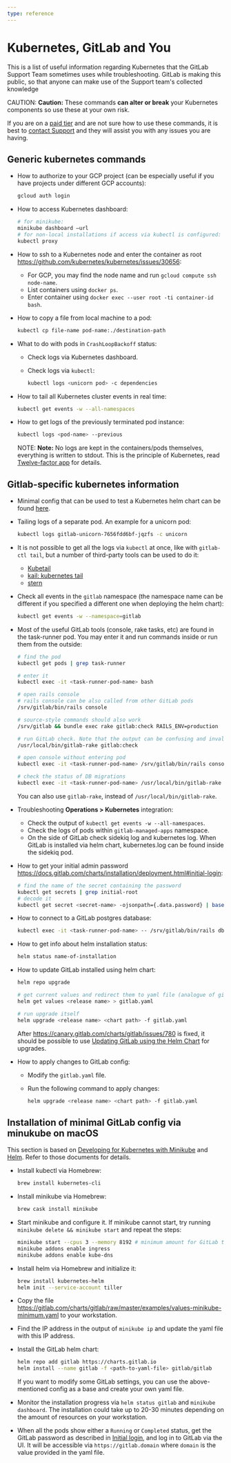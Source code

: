 ```yaml
---
type: reference
---
```


# Kubernetes, GitLab and You

This is a list of useful information regarding Kubernetes that the GitLab Support
Team sometimes uses while troubleshooting. GitLab is making this public, so that anyone
can make use of the Support team's collected knowledge

CAUTION: **Caution:**
These commands **can alter or break** your Kubernetes components so use these at your own risk.

If you are on a [paid tier](https://about.gitlab.com/pricing/) and are not sure how
to use these commands, it is best to [contact Support](https://about.gitlab.com/support/)
and they will assist you with any issues you are having.

## Generic kubernetes commands

- How to authorize to your GCP project (can be especially useful if you have projects
  under different GCP accounts):

  ```bash
  gcloud auth login
  ```

- How to access Kubernetes dashboard:

  ```bash
  # for minikube:
  minikube dashboard —url
  # for non-local installations if access via kubectl is configured:
  kubectl proxy
  ```

- How to ssh to a Kubernetes node and enter the container as root
  <https://github.com/kubernetes/kubernetes/issues/30656>:

  - For GCP, you may find the node name and run `gcloud compute ssh node-name`.
  - List containers using `docker ps`.
  - Enter container using `docker exec --user root -ti container-id bash`.

- How to copy a file from local machine to a pod:

  ```bash
  kubectl cp file-name pod-name:./destination-path
  ```

- What to do with pods in `CrashLoopBackoff` status:

  - Check logs via Kubernetes dashboard.
  - Check logs via `kubectl`:

    ```bash
    kubectl logs <unicorn pod> -c dependencies
    ```

- How to tail all Kubernetes cluster events in real time:

  ```bash
  kubectl get events -w --all-namespaces
  ```

- How to get logs of the previously terminated pod instance:

  ```bash
  kubectl logs <pod-name> --previous
  ```

  NOTE: **Note:**
  No logs are kept in the containers/pods themselves, everything is written to stdout.
  This is the principle of Kubernetes, read [Twelve-factor app](https://12factor.net/)
  for details.

## Gitlab-specific kubernetes information

- Minimal config that can be used to test a Kubernetes helm chart can be found
  [here](https://gitlab.com/charts/gitlab/issues/620).

- Tailing logs of a separate pod. An example for a unicorn pod:

  ```bash
  kubectl logs gitlab-unicorn-7656fdd6bf-jqzfs -c unicorn
  ```

- It is not possible to get all the logs via `kubectl` at once, like with `gitlab-ctl tail`,
  but a number of third-party tools can be used to do it:

  - [Kubetail](https://github.com/johanhaleby/kubetail)
  - [kail: kubernetes tail](https://github.com/boz/kail)
  - [stern](https://github.com/wercker/stern)

- Check all events in the `gitlab` namespace (the namespace name can be different if you
  specified a different one when deploying the helm chart):

  ```bash
  kubectl get events -w --namespace=gitlab
  ```

- Most of the useful GitLab tools (console, rake tasks, etc) are found in the task-runner
  pod. You may enter it and run commands inside or run them from the outside:

  ```bash
  # find the pod
  kubectl get pods | grep task-runner

  # enter it
  kubectl exec -it <task-runner-pod-name> bash

  # open rails console
  # rails console can be also called from other GitLab pods
  /srv/gitlab/bin/rails console

  # source-style commands should also work
  /srv/gitlab && bundle exec rake gitlab:check RAILS_ENV=production

  # run GitLab check. Note that the output can be confusing and invalid because of the specific structure of GitLab installed via helm chart
  /usr/local/bin/gitlab-rake gitlab:check

  # open console without entering pod
  kubectl exec -it <task-runner-pod-name> /srv/gitlab/bin/rails console

  # check the status of DB migrations
  kubectl exec -it <task-runner-pod-name> /usr/local/bin/gitlab-rake db:migrate:status
  ```

  You can also use `gitlab-rake`, instead of `/usr/local/bin/gitlab-rake`.

- Troubleshooting **Operations > Kubernetes** integration:

  - Check the output of `kubectl get events -w --all-namespaces`.
  - Check the logs of pods within `gitlab-managed-apps` namespace.
  - On the side of GitLab check sidekiq log and kubernetes log. When GitLab is installed
    via helm chart, kubernetes.log can be found inside the sidekiq pod.

- How to get your initial admin password <https://docs.gitlab.com/charts/installation/deployment.html#initial-login>:

  ```bash
  # find the name of the secret containing the password
  kubectl get secrets | grep initial-root
  # decode it
  kubectl get secret <secret-name> -ojsonpath={.data.password} | base64 --decode ; echo
  ```

- How to connect to a GitLab postgres database:

  ```bash
  kubectl exec -it <task-runner-pod-name> -- /srv/gitlab/bin/rails dbconsole -p
  ```
  
- How to get info about helm installation status:

  ```bash
  helm status name-of-installation
  ```

- How to update GitLab installed using helm chart:

  ```bash
  helm repo upgrade

  # get current values and redirect them to yaml file (analogue of gitlab.rb values)
  helm get values <release name> > gitlab.yaml

  # run upgrade itself
  helm upgrade <release name> <chart path> -f gitlab.yaml
  ```

  After <https://canary.gitlab.com/charts/gitlab/issues/780> is fixed, it should
  be possible to use [Updating GitLab using the Helm Chart](https://docs.gitlab.com/ee/install/kubernetes/gitlab_chart.html#updating-gitlab-using-the-helm-chart)
  for upgrades.

- How to apply changes to GitLab config:

  - Modify the `gitlab.yaml` file.
  - Run the following command to apply changes:

    ```bash
    helm upgrade <release name> <chart path> -f gitlab.yaml
    ```

## Installation of minimal GitLab config via minukube on macOS

This section is based on [Developing for Kubernetes with Minikube](https://gitlab.com/charts/gitlab/blob/master/doc/minikube/index.md)
and [Helm](https://gitlab.com/charts/gitlab/blob/master/doc/helm/index.md). Refer
to those documents for details.

- Install kubectl via Homebrew:

  ```bash
  brew install kubernetes-cli
  ```

- Install minikube via Homebrew:

  ```bash
  brew cask install minikube
  ```

- Start minikube and configure it. If minikube cannot start, try running `minikube delete && minikube start`
  and repeat the steps:

  ```bash
  minikube start --cpus 3 --memory 8192 # minimum amount for GitLab to work
  minikube addons enable ingress
  minikube addons enable kube-dns
  ```

- Install helm via Homebrew and initialize it:

  ```bash
  brew install kubernetes-helm
  helm init --service-account tiller
  ```

- Copy the file <https://gitlab.com/charts/gitlab/raw/master/examples/values-minikube-minimum.yaml>
  to your workstation.

- Find the IP address in the output of `minikube ip` and update the yaml file with
  this IP address.

- Install the GitLab helm chart:

  ```bash
  helm repo add gitlab https://charts.gitlab.io
  helm install --name gitlab -f <path-to-yaml-file> gitlab/gitlab
  ```

  If you want to modify some GitLab settings, you can use the above-mentioned config
  as a base and create your own yaml file.

- Monitor the installation progress via `helm status gitlab` and `minikube dashboard`.
  The installation could take up to 20-30 minutes depending on the amount of resources
  on your workstation.

- When all the pods show either a `Running` or `Completed` status, get the GitLab password as
  described in [Initial login](https://docs.gitlab.com/ee/install/kubernetes/gitlab_chart.html#initial-login),
  and log in to GitLab via the UI. It will be accessible via `https://gitlab.domain`
  where `domain` is the value provided in the yaml file.

<!-- ## Troubleshooting

Include any troubleshooting steps that you can foresee. If you know beforehand what issues
one might have when setting this up, or when something is changed, or on upgrading, it's
important to describe those, too. Think of things that may go wrong and include them here.
This is important to minimize requests for support, and to avoid doc comments with
questions that you know someone might ask.

Each scenario can be a third-level heading, e.g. `### Getting error message X`.
If you have none to add when creating a doc, leave this section in place
but commented out to help encourage others to add to it in the future. -->
